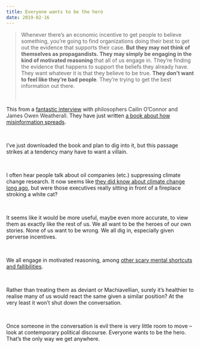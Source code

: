 ```yaml
---
title: Everyone wants to be the hero
date: 2019-02-16
---
```


<!--kg-card-begin: html--><blockquote><p>Whenever there’s an economic incentive to get people to believe something, you’re going to find organizations doing their best to get out the evidence that supports their case. <strong>But they may not think of themselves as propagandists. They may simply be engaging in the kind of motivated reasoning </strong>that all of us engage in. They’re finding the evidence that happens to support the beliefs they already have. They want whatever it is that they believe to be true. <strong>They don’t want to feel like they’re bad people</strong>. They’re trying to get the best information out there.</p><br>
</blockquote>
<p>This from a <a href="http://nautil.us/issue/69/patterns/why-misinformation-is-about-who-you-trust-not-what-you-think" target="_blank" rel="noopener noreferrer">fantastic interview</a> with <span style="caret-color: rgb(51, 51, 51); color: rgb(51, 51, 51); font-family" blanco osf georgia sans-serif font-size: font-style: normal font-variant-caps: font-weight: letter-spacing: orphans: auto text-align: justify text-indent: text-transform: none white-space: widows: word-spacing: rgba background-color: rgb text-decoration: display: inline float:>philosophers Cailin O’Connor and James Owen Weatherall</span>. They have just written <a href="https://www.worldcat.org/title/misinformation-age-how-false-beliefs-spread/oclc/1084360985" target="_blank" rel="noopener noreferrer">a book about how misinformation spreads</a>.</p><br>
<p>I&#8217;ve just downloaded the book and plan to dig into it, but this passage strikes at a tendency many have to want a villain.</p><br>
<p>I often hear people talk about oil companies (etc.) suppressing climate change research. It now seems like <a href="https://www.theguardian.com/environment/climate-consensus-97-per-cent/2018/sep/19/shell-and-exxons-secret-1980s-climate-change-warnings" target="_blank" rel="noopener noreferrer">they did know about climate change long ago</a>, but were those executives really sitting in front of a fireplace stroking a white cat?</p><br>
<p>It seems like it would be more useful, maybe even more accurate, to view them as exactly like the rest of us. We all want to be the heroes of our own stories. None of us want to be wrong. We all dig in, especially given perverse incentives.</p><br>
<p>We all engage in motivated reasoning, among <a href="https://joshnicholas.com/time-to-update-our-democratic-models/" target="_blank" rel="noopener noreferrer">other scary mental shortcuts and fallibilities</a>.</p><br>
<p>Rather than treating them as deviant or Machiavellian, surely it&#8217;s healthier to realise many of us would react the same given a similar position? At the very least it won&#8217;t shut down the conversation.</p><br>
<p>Once someone in the conversation is evil there is very little room to move &#8211; look at contemporary political discourse. Everyone wants to be the hero. That&#8217;s the only way we get anywhere.</p><br>
<!--kg-card-end: html-->